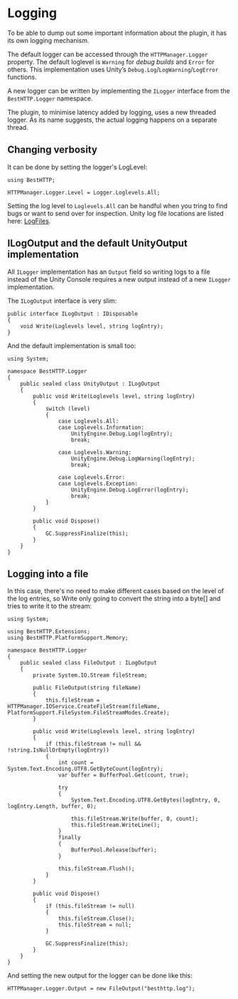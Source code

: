 # Logging
To be able to dump out some important information about the plugin, it has its own logging mechanism.

The default logger can be accessed through the `HTTPManager.Logger` property. The default loglevel is `Warning` for *debug builds* and `Error` for others. This implementation uses Unity’s `Debug.Log`/`LogWarning`/`LogError` functions.

A new logger can be written by implementing the `ILogger` interface from the `BestHTTP.Logger` namespace.

The plugin, to minimise latency added by logging, uses a new threaded logger. As its name suggests, the actual logging happens on a separate thread.

## Changing verbosity 

It can be done by setting the logger's LogLevel:

```language-csharp
using BestHTTP;

HTTPManager.Logger.Level = Logger.Loglevels.All;
```

Setting the log level to `Loglevels.All` can be handful when you tring to find bugs or want to send over for inspection. Unity log file locations are listed here: [LogFiles](https://docs.unity3d.com/Manual/LogFiles.html).

## ILogOutput and the default UnityOutput implementation

All `ILogger` implementation has an `Output` field so writing logs to a file instead of the Unity Console requires a new output instead of a new `ILogger` implementation.

The `ILogOutput` interface is very slim:
```language-csharp
public interface ILogOutput : IDisposable
{
    void Write(Loglevels level, string logEntry);
}
```

And the default implementation is small too:
```language-csharp
using System;

namespace BestHTTP.Logger
{
    public sealed class UnityOutput : ILogOutput
    {
        public void Write(Loglevels level, string logEntry)
        {
            switch (level)
            {
                case Loglevels.All:
                case Loglevels.Information:
                    UnityEngine.Debug.Log(logEntry);
                    break;

                case Loglevels.Warning:
                    UnityEngine.Debug.LogWarning(logEntry);
                    break;

                case Loglevels.Error:
                case Loglevels.Exception:
                    UnityEngine.Debug.LogError(logEntry);
                    break;
            }
        }

        public void Dispose()
        {
            GC.SuppressFinalize(this);
        }
    }
}
```

## Logging into a file

In this case, there's no need to make different cases based on the level of the log entries, so Write only going to convert the string into a byte[] and tries to write it to the stream:

```language-csharp
using System;

using BestHTTP.Extensions;
using BestHTTP.PlatformSupport.Memory;

namespace BestHTTP.Logger
{
    public sealed class FileOutput : ILogOutput
    {
        private System.IO.Stream fileStream;

        public FileOutput(string fileName)
        {
            this.fileStream = HTTPManager.IOService.CreateFileStream(fileName, PlatformSupport.FileSystem.FileStreamModes.Create);
        }

        public void Write(Loglevels level, string logEntry)
        {
            if (this.fileStream != null && !string.IsNullOrEmpty(logEntry))
            {
                int count = System.Text.Encoding.UTF8.GetByteCount(logEntry);
                var buffer = BufferPool.Get(count, true);

                try
                {
                    System.Text.Encoding.UTF8.GetBytes(logEntry, 0, logEntry.Length, buffer, 0);

                    this.fileStream.Write(buffer, 0, count);
                    this.fileStream.WriteLine();
                }
                finally
                {
                    BufferPool.Release(buffer);
                }

                this.fileStream.Flush();
            }
        }

        public void Dispose()
        {
            if (this.fileStream != null)
            {
                this.fileStream.Close();
                this.fileStream = null;
            }

            GC.SuppressFinalize(this);
        }
    }
}
```

And setting the new output for the logger can be done like this:
```language-csharp
HTTPManager.Logger.Output = new FileOutput("besthttp.log");
```